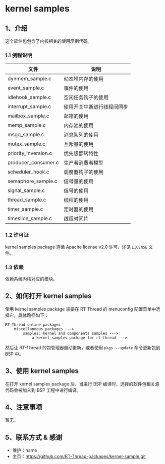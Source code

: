 # kernel samples

## 1、介绍

这个软件包包含了内核相关的使用示例代码。

### 1.1 例程说明

| 文件 | 说明 |
| ---- | ---- |
| dynmem_sample.c | 动态堆内存的使用 |
| event_sample.c  | 事件的使用 |
| idlehook_sample.c  | 空闲任务钩子的使用 |
| interrupt_sample.c | 使用开关中断进行线程间同步 |
| mailbox_sample.c | 邮箱的使用 |
| memp_sample.c  | 内存池的使用 |
| msgq_sample.c | 消息队列的使用 |
| mutex_sample.c  | 互斥量的使用 |
| priority_inversion.c | 优先级翻转特性 |
| producer_consumer.c | 生产者消费者模型 |
| scheduler_hook.c | 调度器钩子的使用 |
| semaphore_sample.c | 信号量的使用|
| signal_sample.c  | 信号的使用 |
| thread_sample.c | 线程的使用 |
| timer_sample.c  | 定时器的使用 |
| timeslice_sample.c  | 线程时间片 |

### 1.2 许可证

kernel samples package 遵循 Apache license v2.0 许可，详见 `LICENSE` 文件。

### 1.3 依赖

依赖系统内核对应的模块。

## 2、如何打开 kernel samples

使用 kernel samples package 需要在 RT-Thread 的 menuconfig 配置菜单中选择它，具体路径如下：

```
RT-Thread online packages
    miscellaneous packages --->
        samples: kernel and components samples --->
            a kernel_samples package for rt-thread --->

```

然后让 RT-Thread 的包管理器自动更新，或者使用 `pkgs --update` 命令更新包到 BSP 中。

## 3、使用 kernel samples

在打开 kernel samples package 后，当进行 BSP 编译时，选择的软件包相关源代码会被加入到 BSP 工程中进行编译。

## 4、注意事项

暂无。

## 5、联系方式 & 感谢

* 维护：name
* 主页：https://github.com/RT-Thread-packages/kernel-sample.git
